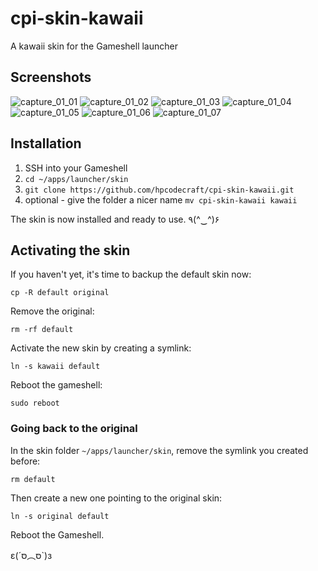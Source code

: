# cpi-skin-kawaii

A kawaii skin for the Gameshell launcher

## Screenshots

![capture_01_01](https://user-images.githubusercontent.com/1476865/45191608-9d37cc00-b244-11e8-9a9e-220d1e425b91.png)
![capture_01_02](https://user-images.githubusercontent.com/1476865/45191609-9d37cc00-b244-11e8-8462-ade223a88f11.png)
![capture_01_03](https://user-images.githubusercontent.com/1476865/45191610-9d37cc00-b244-11e8-84b6-6c1d5a08a7ce.png)
![capture_01_04](https://user-images.githubusercontent.com/1476865/45191611-9d37cc00-b244-11e8-8a0f-659fb0f5d253.png)
![capture_01_05](https://user-images.githubusercontent.com/1476865/45191613-9d37cc00-b244-11e8-9601-4d167b08463e.png)
![capture_01_06](https://user-images.githubusercontent.com/1476865/45191614-9d37cc00-b244-11e8-91b1-98a7641b87db.png)
![capture_01_07](https://user-images.githubusercontent.com/1476865/45191615-9dd06280-b244-11e8-8570-644a7eacccef.png)


## Installation

1.  SSH into your Gameshell
2.  `cd ~/apps/launcher/skin`
3.  `git clone https://github.com/hpcodecraft/cpi-skin-kawaii.git`
4.  optional - give the folder a nicer name
    `mv cpi-skin-kawaii kawaii`

The skin is now installed and ready to use. ٩(^‿^)۶

## Activating the skin

If you haven't yet, it's time to backup the default skin now:

`cp -R default original`

Remove the original:

`rm -rf default`

Activate the new skin by creating a symlink:

`ln -s kawaii default`

Reboot the gameshell:

`sudo reboot`

### Going back to the original

In the skin folder `~/apps/launcher/skin`, remove the symlink you created before:

`rm default`

Then create a new one pointing to the original skin:

`ln -s original default`

Reboot the Gameshell.

ε(´סּ︵סּ`)з

